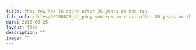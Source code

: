 ```yaml
---
title: Phey Yew Kok in court after 35 years on the run
file_url: /files/20150625_st_phey yew kok in court after 35 years on the run.pdf
date: 2015-06-25
layout: file
description: ""
image: ""
---
```

